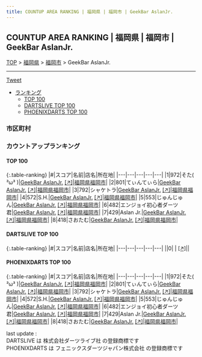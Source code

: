 ```yaml
---
title: COUNTUP AREA RANKING | 福岡県 | 福岡市 | GeekBar AslanJr.
---
```

## COUNTUP AREA RANKING | 福岡県 | 福岡市 | GeekBar AslanJr.

[TOP](/darts/rank/) > [福岡県](/darts/rank/福岡県/) > [福岡市](/darts/rank/福岡県/福岡市/) > GeekBar AslanJr.

___

<a href="https://twitter.com/share?ref_src=twsrc%5Etfw" data-text="COUNTUP AREA RANKING | 福岡県福岡市GeekBar AslanJr." class="twitter-share-button" data-hashtags="DARTSLIVE,PHOENIXDARTS,darts,ダーツ" data-show-count="false">Tweet</a>

* [ランキング](#カウントアップランキング)
    * [TOP 100](#top-100)
    * [DARTSLIVE TOP 100](#dartslive-top-100)
    * [PHOENIXDARTS TOP 100](#phoenixdarts-top-100)

### 市区町村

<ul>

</ul>

### カウントアップランキング

#### TOP 100



{:.table-ranking}
|#|スコア|名前|店名|所在地|
|---|---|---|---|---|
|1|972|<span class="rank-name-pd">そた( ³ω³ )</span>|<a href="/darts/rank/shops/93503.html">GeekBar AslanJr.</a> <a href="https://vs.phoenixdarts.com/jp/shop/shopDetailInfo/s_93503?s_seq=93503">[↗]</a>|<a href="/darts/rank/福岡県/福岡市">福岡県福岡市</a>|
|2|801|<span class="rank-name-pd">てぃんてぃら</span>|<a href="/darts/rank/shops/93503.html">GeekBar AslanJr.</a> <a href="https://vs.phoenixdarts.com/jp/shop/shopDetailInfo/s_93503?s_seq=93503">[↗]</a>|<a href="/darts/rank/福岡県/福岡市">福岡県福岡市</a>|
|3|792|<span class="rank-name-pd">シャケトラ</span>|<a href="/darts/rank/shops/93503.html">GeekBar AslanJr.</a> <a href="https://vs.phoenixdarts.com/jp/shop/shopDetailInfo/s_93503?s_seq=93503">[↗]</a>|<a href="/darts/rank/福岡県/福岡市">福岡県福岡市</a>|
|4|572|<span class="rank-name-pd">S.H.</span>|<a href="/darts/rank/shops/93503.html">GeekBar AslanJr.</a> <a href="https://vs.phoenixdarts.com/jp/shop/shopDetailInfo/s_93503?s_seq=93503">[↗]</a>|<a href="/darts/rank/福岡県/福岡市">福岡県福岡市</a>|
|5|553|<span class="rank-name-pd">じゅんじゅん</span>|<a href="/darts/rank/shops/93503.html">GeekBar AslanJr.</a> <a href="https://vs.phoenixdarts.com/jp/shop/shopDetailInfo/s_93503?s_seq=93503">[↗]</a>|<a href="/darts/rank/福岡県/福岡市">福岡県福岡市</a>|
|6|482|<span class="rank-name-pd">エンジョイ初心者ダーツ君</span>|<a href="/darts/rank/shops/93503.html">GeekBar AslanJr.</a> <a href="https://vs.phoenixdarts.com/jp/shop/shopDetailInfo/s_93503?s_seq=93503">[↗]</a>|<a href="/darts/rank/福岡県/福岡市">福岡県福岡市</a>|
|7|429|<span class="rank-name-pd">Aslan Jr.</span>|<a href="/darts/rank/shops/93503.html">GeekBar AslanJr.</a> <a href="https://vs.phoenixdarts.com/jp/shop/shopDetailInfo/s_93503?s_seq=93503">[↗]</a>|<a href="/darts/rank/福岡県/福岡市">福岡県福岡市</a>|
|8|418|<span class="rank-name-pd">さおたむ</span>|<a href="/darts/rank/shops/93503.html">GeekBar AslanJr.</a> <a href="https://vs.phoenixdarts.com/jp/shop/shopDetailInfo/s_93503?s_seq=93503">[↗]</a>|<a href="/darts/rank/福岡県/福岡市">福岡県福岡市</a>|


#### DARTSLIVE TOP 100



{:.table-ranking}
|#|スコア|名前|店名|所在地|
|---|---|---|---|---|
||0|<span class="rank-name-dl"> </span>|<a href="/darts/rank/shops/.html"></a> <a href="">[↗]</a>|<a href="/darts/rank//"></a>|


#### PHOENIXDARTS TOP 100



{:.table-ranking}
|#|スコア|名前|店名|所在地|
|---|---|---|---|---|
|1|972|<span class="rank-name-pd">そた( ³ω³ )</span>|<a href="/darts/rank/shops/93503.html">GeekBar AslanJr.</a> <a href="https://vs.phoenixdarts.com/jp/shop/shopDetailInfo/s_93503?s_seq=93503">[↗]</a>|<a href="/darts/rank/福岡県/福岡市">福岡県福岡市</a>|
|2|801|<span class="rank-name-pd">てぃんてぃら</span>|<a href="/darts/rank/shops/93503.html">GeekBar AslanJr.</a> <a href="https://vs.phoenixdarts.com/jp/shop/shopDetailInfo/s_93503?s_seq=93503">[↗]</a>|<a href="/darts/rank/福岡県/福岡市">福岡県福岡市</a>|
|3|792|<span class="rank-name-pd">シャケトラ</span>|<a href="/darts/rank/shops/93503.html">GeekBar AslanJr.</a> <a href="https://vs.phoenixdarts.com/jp/shop/shopDetailInfo/s_93503?s_seq=93503">[↗]</a>|<a href="/darts/rank/福岡県/福岡市">福岡県福岡市</a>|
|4|572|<span class="rank-name-pd">S.H.</span>|<a href="/darts/rank/shops/93503.html">GeekBar AslanJr.</a> <a href="https://vs.phoenixdarts.com/jp/shop/shopDetailInfo/s_93503?s_seq=93503">[↗]</a>|<a href="/darts/rank/福岡県/福岡市">福岡県福岡市</a>|
|5|553|<span class="rank-name-pd">じゅんじゅん</span>|<a href="/darts/rank/shops/93503.html">GeekBar AslanJr.</a> <a href="https://vs.phoenixdarts.com/jp/shop/shopDetailInfo/s_93503?s_seq=93503">[↗]</a>|<a href="/darts/rank/福岡県/福岡市">福岡県福岡市</a>|
|6|482|<span class="rank-name-pd">エンジョイ初心者ダーツ君</span>|<a href="/darts/rank/shops/93503.html">GeekBar AslanJr.</a> <a href="https://vs.phoenixdarts.com/jp/shop/shopDetailInfo/s_93503?s_seq=93503">[↗]</a>|<a href="/darts/rank/福岡県/福岡市">福岡県福岡市</a>|
|7|429|<span class="rank-name-pd">Aslan Jr.</span>|<a href="/darts/rank/shops/93503.html">GeekBar AslanJr.</a> <a href="https://vs.phoenixdarts.com/jp/shop/shopDetailInfo/s_93503?s_seq=93503">[↗]</a>|<a href="/darts/rank/福岡県/福岡市">福岡県福岡市</a>|
|8|418|<span class="rank-name-pd">さおたむ</span>|<a href="/darts/rank/shops/93503.html">GeekBar AslanJr.</a> <a href="https://vs.phoenixdarts.com/jp/shop/shopDetailInfo/s_93503?s_seq=93503">[↗]</a>|<a href="/darts/rank/福岡県/福岡市">福岡県福岡市</a>|


<div class="footer border-top border-gray-light mt-5 pt-3 text-right text-gray">
    last update : <span style="font-weight: italic" id="foot_last_modified"></span><br />
    DARTSLIVE は 株式会社ダーツライブ社 の登録商標です<br />
    PHOENIXDARTS は フェニックスダーツジャパン株式会社 の登録商標です<br />
</div>

<script src="https://cdnjs.cloudflare.com/ajax/libs/jquery.tablesorter/2.31.3/js/jquery.tablesorter.min.js" integrity="sha512-qzgd5cYSZcosqpzpn7zF2ZId8f/8CHmFKZ8j7mU4OUXTNRd5g+ZHBPsgKEwoqxCtdQvExE5LprwwPAgoicguNg==" crossorigin="anonymous" referrerpolicy="no-referrer"></script>
<link rel="stylesheet" href="https://cdnjs.cloudflare.com/ajax/libs/jquery.tablesorter/2.31.3/css/theme.default.min.css" integrity="sha512-wghhOJkjQX0Lh3NSWvNKeZ0ZpNn+SPVXX1Qyc9OCaogADktxrBiBdKGDoqVUOyhStvMBmJQ8ZdMHiR3wuEq8+w==" crossorigin="anonymous" referrerpolicy="no-referrer" />
<script>
$(function() {
    $(".table-ranking").tablesorter({sortList:[[0, 0]]});
    $("#foot_last_modified").text(formatDate(new Date(document.lastModified), 'yyyy-MM-dd HH:mm:ss'));
});
</script>

<script async src="https://platform.twitter.com/widgets.js" charset="utf-8"></script>
